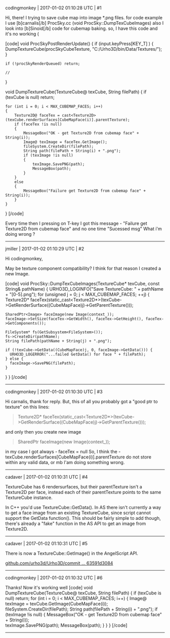 codingmonkey | 2017-01-02 01:10:28 UTC | #1

Hi, there!
I trying to save cube map into image *.png  files.
for code example I use [b]carnalis[/b] ProcSky.cc (void ProcSky::DumpTexCubeImages) also I look into [b]Sinoid[/b] code for cubemap baking.
so, I have this code and it's no working (

[code]
void ProcSkyPostRenderUpdate()
{
    if (input.keyPress[KEY_T] ) 
    {
        DumpTextureCube(procSkyCubeTexture, "C:/Urho3D/bin/Data/Textures/");
    }
    
    if (!procSkyRenderQueued) return;
    
    //
}

void DumpTextureCube(TextureCube@ texCube, String filePath) 
{
    if (texCube is null) return;
     
    for (int i = 0; i < MAX_CUBEMAP_FACES; i++) 
    {
        Texture2D@ faceTex = cast<Texture2D>(texCube.renderSurfaces[CubeMapFace(i)].parentTexture);
        if (faceTex !is null)
        {
            MessageBox("OK - get Texture2D from cubemap face" + String(i));
            Image@ texImage = faceTex.GetImage();
            fileSystem.CreateDir(filePath);
            String path(filePath + String(i) + ".png");
            if (texImage !is null) 
            {
                texImage.SavePNG(path);
                MessageBox(path);
            }
        }
        else 
        {
            MessageBox("Failure get Texture2D from cubemap face" + String(i));
        }
    }
}
[/code]

Every time then I pressing on T-key I got this message - "Failure get Texture2D from cubemap face" and no one time "Sucessed msg"
What i'm doing wrong ?

-------------------------

jmiller | 2017-01-02 01:10:29 UTC | #2

Hi codingmonkey,

May be texture component compatibility? I think for that reason I created a new Image.

[code]
void ProcSky::DumpTexCubeImages(TextureCube* texCube, const String& pathName) {
  URHO3D_LOGINFO("Save TextureCube: " + pathName + "[0-5].png");
  for (unsigned j = 0; j < MAX_CUBEMAP_FACES; ++j) {
    Texture2D* faceTex(static_cast<Texture2D*>(texCube->GetRenderSurface((CubeMapFace)j)->GetParentTexture()));

    SharedPtr<Image> faceImage(new Image(context_));
    faceImage->SetSize(faceTex->GetWidth(), faceTex->GetHeight(), faceTex->GetComponents());

    FileSystem* fs(GetSubsystem<FileSystem>());
    fs->CreateDir(pathName);
    String filePath(pathName + String(j) + ".png");

    if (!texCube->GetData((CubeMapFace)j, 0, faceImage->GetData())) {
      URHO3D_LOGERROR("...failed GetData() for face " + filePath);
    } else {
      faceImage->SavePNG(filePath);
    }
  }
}
[/code]

-------------------------

codingmonkey | 2017-01-02 01:10:30 UTC | #3

Hi carnalis, thank for reply.
But, this of all you probably got a "good ptr to texture" on this lines:

>Texture2D* faceTex(static_cast<Texture2D*>(texCube->GetRenderSurface((CubeMapFace)j)->GetParentTexture()));

and only then you create new image

>SharedPtr<Image> faceImage(new Image(context_));

in my case I got always - faceTex = null 
So, I think the - texCube.renderSurfaces[CubeMapFace(i)].parentTexture do not store within any valid data, or mb I'am doing something wrong.

-------------------------

cadaver | 2017-01-02 01:10:31 UTC | #4

TextureCube has 6 rendersurfaces, but their parentTexture isn't a Texture2D per face, instead each of their parentTexture points to the same TextureCube instance.

In C++ you'd use TextureCube::GetData(). In AS there isn't currently a way to get a face image from an existing TextureCube, since script cannot support the GetData function(). This should be fairly simple to add though, there's already a "fake" function in the AS API to get an image from Texture2D.

-------------------------

cadaver | 2017-01-02 01:10:31 UTC | #5

There is now a TextureCube::GetImage() in the AngelScript API.

[github.com/urho3d/Urho3D/commit ... 63591d3084](https://github.com/urho3d/Urho3D/commit/633a6fa512800e3bf3903a21b7484663591d3084)

-------------------------

codingmonkey | 2017-01-02 01:10:32 UTC | #6

Thanks! Now it's working well
[code]
void DumpTextureCube(TextureCube@ texCube, String filePath) 
{
    if (texCube is null) return;
    for (int i = 0; i < MAX_CUBEMAP_FACES; i++)
    {
        Image@ texImage = texCube.GetImage(CubeMapFace(i));
        fileSystem.CreateDir(filePath);
        String path(filePath + String(i) + ".png");
        if (texImage !is null)
        {
            MessageBox("OK - get Texture2D from cubemap face" + String(i));        
            texImage.SavePNG(path);
            MessageBox(path);
        }
    }
}
[/code]

-------------------------

